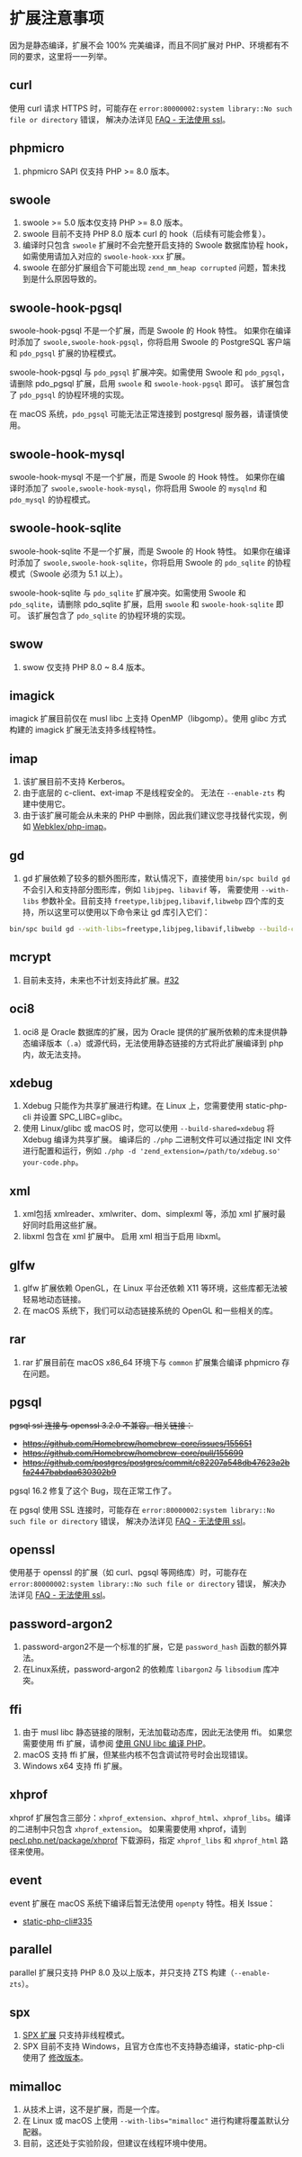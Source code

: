 # 扩展注意事项

因为是静态编译，扩展不会 100% 完美编译，而且不同扩展对 PHP、环境都有不同的要求，这里将一一列举。

## curl

使用 curl 请求 HTTPS 时，可能存在 `error:80000002:system library::No such file or directory` 错误，
解决办法详见 [FAQ - 无法使用 ssl](../faq/#无法使用-ssl)。

## phpmicro

1. phpmicro SAPI 仅支持 PHP >= 8.0 版本。

## swoole

1. swoole >= 5.0 版本仅支持 PHP >= 8.0 版本。
2. swoole 目前不支持 PHP 8.0 版本 curl 的 hook（后续有可能会修复）。
3. 编译时只包含 `swoole` 扩展时不会完整开启支持的 Swoole 数据库协程 hook，如需使用请加入对应的 `swoole-hook-xxx` 扩展。
4. swoole 在部分扩展组合下可能出现 `zend_mm_heap corrupted` 问题，暂未找到是什么原因导致的。

## swoole-hook-pgsql

swoole-hook-pgsql 不是一个扩展，而是 Swoole 的 Hook 特性。
如果你在编译时添加了 `swoole,swoole-hook-pgsql`，你将启用 Swoole 的 PostgreSQL 客户端和 `pdo_pgsql` 扩展的协程模式。

swoole-hook-pgsql 与 `pdo_pgsql` 扩展冲突。如需使用 Swoole 和 `pdo_pgsql`，请删除 pdo_pgsql 扩展，启用 `swoole` 和 `swoole-hook-pgsql` 即可。
该扩展包含了 `pdo_pgsql` 的协程环境的实现。

在 macOS 系统，`pdo_pgsql` 可能无法正常连接到 postgresql 服务器，请谨慎使用。

## swoole-hook-mysql

swoole-hook-mysql 不是一个扩展，而是 Swoole 的 Hook 特性。
如果你在编译时添加了 `swoole,swoole-hook-mysql`，你将启用 Swoole 的 `mysqlnd` 和 `pdo_mysql` 的协程模式。

## swoole-hook-sqlite

swoole-hook-sqlite 不是一个扩展，而是 Swoole 的 Hook 特性。
如果你在编译时添加了 `swoole,swoole-hook-sqlite`，你将启用 Swoole 的 `pdo_sqlite` 的协程模式（Swoole 必须为 5.1 以上）。

swoole-hook-sqlite 与 `pdo_sqlite` 扩展冲突。如需使用 Swoole 和 `pdo_sqlite`，请删除 pdo_sqlite 扩展，启用 `swoole` 和 `swoole-hook-sqlite` 即可。
该扩展包含了 `pdo_sqlite` 的协程环境的实现。

## swow

1. swow 仅支持 PHP 8.0 ~ 8.4 版本。

## imagick

imagick 扩展目前仅在 musl libc 上支持 OpenMP（libgomp）。使用 glibc 方式构建的 imagick 扩展无法支持多线程特性。

## imap

1. 该扩展目前不支持 Kerberos。
2. 由于底层的 c-client、ext-imap 不是线程安全的。 无法在 `--enable-zts` 构建中使用它。
3. 由于该扩展可能会从未来的 PHP 中删除，因此我们建议您寻找替代实现，例如 [Webklex/php-imap](https://github.com/Webklex/php-imap)。

## gd

1. gd 扩展依赖了较多的额外图形库，默认情况下，直接使用 `bin/spc build gd` 不会引入和支持部分图形库，例如 `libjpeg`、`libavif` 等，
需要使用 `--with-libs` 参数补全。目前支持 `freetype,libjpeg,libavif,libwebp` 四个库的支持，所以这里可以使用以下命令来让 gd 库引入它们：

```bash
bin/spc build gd --with-libs=freetype,libjpeg,libavif,libwebp --build-cli
```

## mcrypt

1. 目前未支持，未来也不计划支持此扩展。[#32](https://github.com/crazywhalecc/static-php-cli/issues/32)

## oci8

1. oci8 是 Oracle 数据库的扩展，因为 Oracle 提供的扩展所依赖的库未提供静态编译版本（`.a`）或源代码，无法使用静态链接的方式将此扩展编译到 php 内，故无法支持。

## xdebug

1. Xdebug 只能作为共享扩展进行构建。在 Linux 上，您需要使用 static-php-cli 并设置 SPC_LIBC=glibc。
2. 使用 Linux/glibc 或 macOS 时，您可以使用 `--build-shared=xdebug` 将 Xdebug 编译为共享扩展。
   编译后的 `./php` 二进制文件可以通过指定 INI 文件进行配置和运行，例如 `./php -d 'zend_extension=/path/to/xdebug.so' your-code.php`。

## xml

1. xml包括 xmlreader、xmlwriter、dom、simplexml 等，添加 xml 扩展时最好同时启用这些扩展。
2. libxml 包含在 xml 扩展中。 启用 xml 相当于启用 libxml。

## glfw

1. glfw 扩展依赖 OpenGL，在 Linux 平台还依赖 X11 等环境，这些库都无法被轻易地动态链接。
2. 在 macOS 系统下，我们可以动态链接系统的 OpenGL 和一些相关的库。

## rar

1. rar 扩展目前在 macOS x86_64 环境下与 `common` 扩展集合编译 phpmicro 存在问题。

## pgsql

~~pgsql ssl 连接与 openssl 3.2.0 不兼容。相关链接：~~

- ~~<https://github.com/Homebrew/homebrew-core/issues/155651>~~
- ~~<https://github.com/Homebrew/homebrew-core/pull/155699>~~
- ~~<https://github.com/postgres/postgres/commit/c82207a548db47623a2bfa2447babdaa630302b9>~~

pgsql 16.2 修复了这个 Bug，现在正常工作了。

在 pgsql 使用 SSL 连接时，可能存在 `error:80000002:system library::No such file or directory` 错误，
解决办法详见 [FAQ - 无法使用 ssl](../faq/#无法使用-ssl)。

## openssl

使用基于 openssl 的扩展（如 curl、pgsql 等网络库）时，可能存在 `error:80000002:system library::No such file or directory` 错误，
解决办法详见 [FAQ - 无法使用 ssl](../faq/#无法使用-ssl)。

## password-argon2

1. password-argon2不是一个标准的扩展，它是 `password_hash` 函数的额外算法。
2. 在Linux系统，password-argon2 的依赖库 `libargon2` 与 `libsodium` 库冲突。

## ffi

1. 由于 musl libc 静态链接的限制，无法加载动态库，因此无法使用 ffi。
   如果您需要使用 ffi 扩展，请参阅 [使用 GNU libc 编译 PHP](./build-with-glibc)。
2. macOS 支持 ffi 扩展，但某些内核不包含调试符号时会出现错误。
3. Windows x64 支持 ffi 扩展。

## xhprof

xhprof 扩展包含三部分：`xhprof_extension`、`xhprof_html`、`xhprof_libs`。编译的二进制中只包含 `xhprof_extension`。
如果需要使用 xhprof，请到 [pecl.php.net/package/xhprof](http://pecl.php.net/package/xhprof) 下载源码，指定 `xhprof_libs` 和 `xhprof_html` 路径来使用。

## event

event 扩展在 macOS 系统下编译后暂无法使用 `openpty` 特性。相关 Issue：

- [static-php-cli#335](https://github.com/crazywhalecc/static-php-cli/issues/335)

## parallel

parallel 扩展只支持 PHP 8.0 及以上版本，并只支持 ZTS 构建（`--enable-zts`）。

## spx

1. [SPX 扩展](https://github.com/NoiseByNorthwest/php-spx) 只支持非线程模式。
2. SPX 目前不支持 Windows，且官方仓库也不支持静态编译，static-php-cli 使用了 [修改版本](https://github.com/static-php/php-spx)。

## mimalloc

1. 从技术上讲，这不是扩展，而是一个库。
2. 在 Linux 或 macOS 上使用 `--with-libs="mimalloc"` 进行构建将覆盖默认分配器。
3. 目前，这还处于实验阶段，但建议在线程环境中使用。
